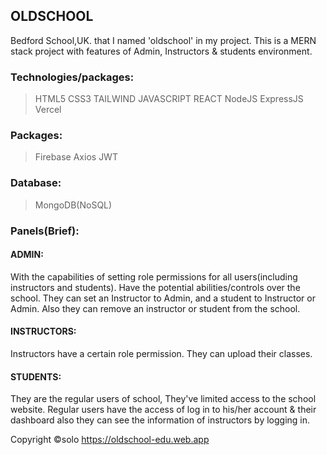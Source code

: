 ## OLDSCHOOL
Bedford School,UK. that I named 'oldschool' in my project. This is a MERN stack project with features of Admin, Instructors & students environment.

### Technologies/packages:
> HTML5
> CSS3
> TAILWIND
> JAVASCRIPT
> REACT
> NodeJS
> ExpressJS
> Vercel

### Packages:
> Firebase
> Axios
> JWT

### Database:
> MongoDB(NoSQL)

### Panels(Brief):
#### ADMIN:
With the capabilities of setting role permissions for all users(including instructors and students). Have the potential abilities/controls over the school. They can set an Instructor to Admin, and a student to Instructor or Admin. Also they can remove an instructor or student from the school.

#### INSTRUCTORS:
Instructors have a certain role permission. They can upload their classes.

#### STUDENTS:
They are the regular users of school, They've limited access to the school website. Regular users have the access of log in to his/her account & their dashboard also they can see the information of instructors by logging in.


Copyright &copy;solo
https://oldschool-edu.web.app
